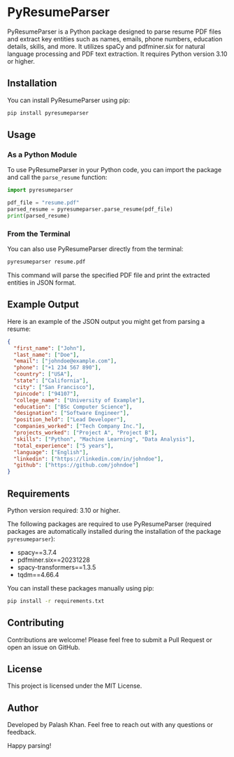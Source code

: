 
# PyResumeParser

PyResumeParser is a Python package designed to parse resume PDF files and extract key entities such as names, emails, phone numbers, education details, skills, and more. It utilizes spaCy and pdfminer.six for natural language processing and PDF text extraction. It requires Python version 3.10 or higher.

## Installation

You can install PyResumeParser using pip:

```bash
pip install pyresumeparser
```

## Usage

### As a Python Module

To use PyResumeParser in your Python code, you can import the package and call the `parse_resume` function:

```python
import pyresumeparser

pdf_file = "resume.pdf"
parsed_resume = pyresumeparser.parse_resume(pdf_file)
print(parsed_resume)
```

### From the Terminal

You can also use PyResumeParser directly from the terminal:

```bash
pyresumeparser resume.pdf
```

This command will parse the specified PDF file and print the extracted entities in JSON format.

## Example Output

Here is an example of the JSON output you might get from parsing a resume:

```json
{
  "first_name": ["John"],
  "last_name": ["Doe"],
  "email": ["johndoe@example.com"],
  "phone": ["+1 234 567 890"],
  "country": ["USA"],
  "state": ["California"],
  "city": ["San Francisco"],
  "pincode": ["94107"],
  "college_name": ["University of Example"],
  "education": ["BSc Computer Science"],
  "designation": ["Software Engineer"],
  "position_held": ["Lead Developer"],
  "companies_worked": ["Tech Company Inc."],
  "projects_worked": ["Project A", "Project B"],
  "skills": ["Python", "Machine Learning", "Data Analysis"],
  "total_experience": ["5 years"],
  "language": ["English"],
  "linkedin": ["https://linkedin.com/in/johndoe"],
  "github": ["https://github.com/johndoe"]
}
```

## Requirements

Python version required: 3.10 or higher.

The following packages are required to use PyResumeParser (required packages are automatically installed during the installation of the package `pyresumeparser`):

- spacy==3.7.4
- pdfminer.six==20231228
- spacy-transformers==1.3.5
- tqdm==4.66.4

You can install these packages manually using pip:

```bash
pip install -r requirements.txt
```

## Contributing

Contributions are welcome! Please feel free to submit a Pull Request or open an issue on GitHub.

## License

This project is licensed under the MIT License.

## Author

Developed by Palash Khan. Feel free to reach out with any questions or feedback.

Happy parsing!
